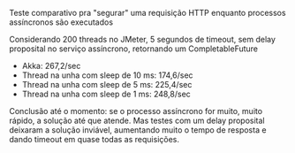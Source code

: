 Teste comparativo pra "segurar" uma requisição HTTP enquanto processos assíncronos são executados

Considerando 200 threads no JMeter, 5 segundos de timeout, sem delay proposital no serviço assíncrono, retornando um CompletableFuture

- Akka: 267,2/sec
- Thread na unha com sleep de 10 ms: 174,6/sec
- Thread na unha com sleep de 5 ms: 225,4/sec
- Thread na unha com sleep de 1 ms: 248,8/sec

Conclusão até o momento: se o processo assíncrono for muito, muito rápido, a solução até que atende. Mas testes com um delay proposital deixaram a solução inviável, aumentando muito o tempo de resposta e dando timeout em quase todas as requisições.
